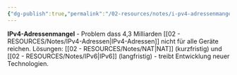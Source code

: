 ```yaml
---
{"dg-publish":true,"permalink":"/02-resources/notes/i-pv4-adressenmangel/","tags":["informatik/netzwerk/ipv4/problem","informatik/netzwerk/adressierung/knappheit","informatik/netzwerk/ip/ipv4"],"noteIcon":"","updated":"2025-09-10T16:35:21.449+02:00"}
---
```



**IPv4-Adressenmangel** - Problem dass 4,3 Milliarden [[02 - RESOURCES/Notes/IPv4-Adressen\|IPv4-Adressen]] nicht für alle Geräte reichen.
Lösungen: [[02 - RESOURCES/Notes/NAT\|NAT]] (kurzfristig) und [[02 - RESOURCES/Notes/IPv6\|IPv6]] (langfristig) - treibt Entwicklung neuer Technologien.